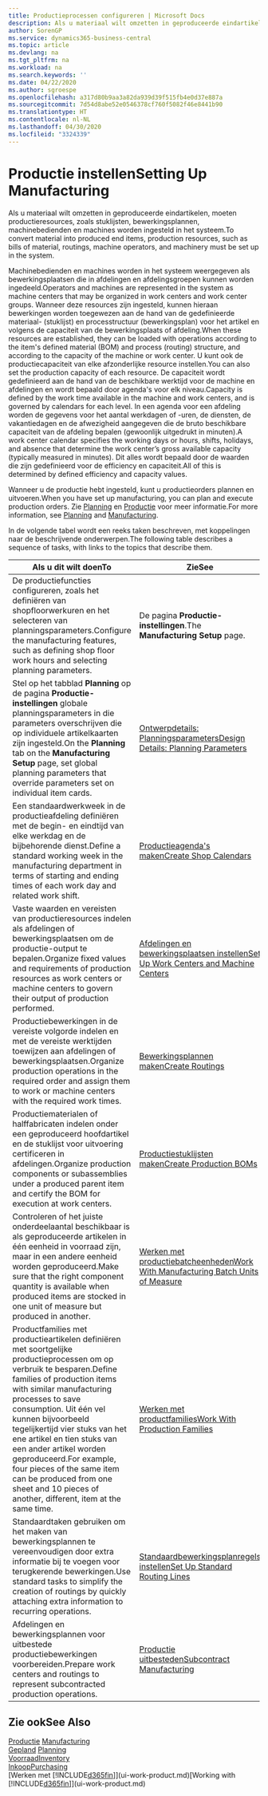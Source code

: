 ```yaml
---
title: Productieprocessen configureren | Microsoft Docs
description: Als u materiaal wilt omzetten in geproduceerde eindartikelen, moeten productieresources, zoals stuklijsten, bewerkingsplannen, machinebedienden en machines worden ingesteld in het systeem.
author: SorenGP
ms.service: dynamics365-business-central
ms.topic: article
ms.devlang: na
ms.tgt_pltfrm: na
ms.workload: na
ms.search.keywords: ''
ms.date: 04/22/2020
ms.author: sgroespe
ms.openlocfilehash: a317d80b9aa3a82da939d39f515fb4e0d37e887a
ms.sourcegitcommit: 7d54d8abe52e0546378cf760f5082f46e8441b90
ms.translationtype: HT
ms.contentlocale: nl-NL
ms.lasthandoff: 04/30/2020
ms.locfileid: "3324339"
---
```

# <a name="setting-up-manufacturing"></a><span data-ttu-id="a6c38-103">Productie instellen</span><span class="sxs-lookup"><span data-stu-id="a6c38-103">Setting Up Manufacturing</span></span>
<span data-ttu-id="a6c38-104">Als u materiaal wilt omzetten in geproduceerde eindartikelen, moeten productieresources, zoals stuklijsten, bewerkingsplannen, machinebedienden en machines worden ingesteld in het systeem.</span><span class="sxs-lookup"><span data-stu-id="a6c38-104">To convert material into produced end items, production resources, such as bills of material, routings, machine operators, and machinery must be set up in the system.</span></span>

<span data-ttu-id="a6c38-105">Machinebedienden en machines worden in het systeem weergegeven als bewerkingsplaatsen die in afdelingen en afdelingsgroepen kunnen worden ingedeeld.</span><span class="sxs-lookup"><span data-stu-id="a6c38-105">Operators and machines are represented in the system as machine centers that may be organized in work centers and work center groups.</span></span> <span data-ttu-id="a6c38-106">Wanneer deze resources zijn ingesteld, kunnen hieraan bewerkingen worden toegewezen aan de hand van de gedefinieerde materiaal- (stuklijst) en processtructuur (bewerkingsplan) voor het artikel en volgens de capaciteit van de bewerkingsplaats of afdeling.</span><span class="sxs-lookup"><span data-stu-id="a6c38-106">When these resources are established, they can be loaded with operations according to the item's defined material (BOM) and process (routing) structure, and according to the capacity of the machine or work center.</span></span> <span data-ttu-id="a6c38-107">U kunt ook de productiecapaciteit van elke afzonderlijke resource instellen.</span><span class="sxs-lookup"><span data-stu-id="a6c38-107">You can also set the production capacity of each resource.</span></span> <span data-ttu-id="a6c38-108">De capaciteit wordt gedefinieerd aan de hand van de beschikbare werktijd voor de machine en afdelingen en wordt bepaald door agenda's voor elk niveau.</span><span class="sxs-lookup"><span data-stu-id="a6c38-108">Capacity is defined by the work time available in the machine and work centers, and is governed by calendars for each level.</span></span> <span data-ttu-id="a6c38-109">In een agenda voor een afdeling worden de gegevens voor het aantal werkdagen of -uren, de diensten, de vakantiedagen en de afwezigheid aangegeven die de bruto beschikbare capaciteit van de afdeling bepalen (gewoonlijk uitgedrukt in minuten).</span><span class="sxs-lookup"><span data-stu-id="a6c38-109">A work center calendar specifies the working days or hours, shifts, holidays, and absence that determine the work center’s gross available capacity (typically measured in minutes).</span></span> <span data-ttu-id="a6c38-110">Dit alles wordt bepaald door de waarden die zijn gedefinieerd voor de efficiency en capaciteit.</span><span class="sxs-lookup"><span data-stu-id="a6c38-110">All of this is determined by defined efficiency and capacity values.</span></span>  

<span data-ttu-id="a6c38-111">Wanneer u de productie hebt ingesteld, kunt u productieorders plannen en uitvoeren.</span><span class="sxs-lookup"><span data-stu-id="a6c38-111">When you have set up manufacturing, you can plan and execute production orders.</span></span> <span data-ttu-id="a6c38-112">Zie [Planning](production-planning.md) en [Productie](production-manage-manufacturing.md) voor meer informatie.</span><span class="sxs-lookup"><span data-stu-id="a6c38-112">For more information, see [Planning](production-planning.md) and [Manufacturing](production-manage-manufacturing.md).</span></span>  



 <span data-ttu-id="a6c38-113">In de volgende tabel wordt een reeks taken beschreven, met koppelingen naar de beschrijvende onderwerpen.</span><span class="sxs-lookup"><span data-stu-id="a6c38-113">The following table describes a sequence of tasks, with links to the topics that describe them.</span></span>   

|<span data-ttu-id="a6c38-114">**Als u dit wilt doen**</span><span class="sxs-lookup"><span data-stu-id="a6c38-114">**To**</span></span>|<span data-ttu-id="a6c38-115">**Zie**</span><span class="sxs-lookup"><span data-stu-id="a6c38-115">**See**</span></span>|  
|------------|-------------|  
|<span data-ttu-id="a6c38-116">De productiefuncties configureren, zoals het definiëren van shopfloorwerkuren en het selecteren van planningsparameters.</span><span class="sxs-lookup"><span data-stu-id="a6c38-116">Configure the manufacturing features, such as defining shop floor work hours and selecting planning parameters.</span></span>|<span data-ttu-id="a6c38-117">De pagina **Productie-instellingen**.</span><span class="sxs-lookup"><span data-stu-id="a6c38-117">The **Manufacturing Setup** page.</span></span>|
|<span data-ttu-id="a6c38-118">Stel op het tabblad **Planning** op de pagina **Productie-instellingen** globale planningsparameters in die parameters overschrijven die op individuele artikelkaarten zijn ingesteld.</span><span class="sxs-lookup"><span data-stu-id="a6c38-118">On the **Planning** tab on the **Manufacturing Setup** page, set global planning parameters that override parameters set on individual item cards.</span></span>|[<span data-ttu-id="a6c38-119">Ontwerpdetails: Planningsparameters</span><span class="sxs-lookup"><span data-stu-id="a6c38-119">Design Details: Planning Parameters</span></span>](design-details-planning-parameters.md)|
|<span data-ttu-id="a6c38-120">Een standaardwerkweek in de productieafdeling definiëren met de begin- en eindtijd van elke werkdag en de bijbehorende dienst.</span><span class="sxs-lookup"><span data-stu-id="a6c38-120">Define a standard working week in the manufacturing department in terms of starting and ending times of each work day and related work shift.</span></span>|[<span data-ttu-id="a6c38-121">Productieagenda's maken</span><span class="sxs-lookup"><span data-stu-id="a6c38-121">Create Shop Calendars</span></span>](production-how-to-create-work-center-calendars.md)|  
|<span data-ttu-id="a6c38-122">Vaste waarden en vereisten van productieresources indelen als afdelingen of bewerkingsplaatsen om de productie-output te bepalen.</span><span class="sxs-lookup"><span data-stu-id="a6c38-122">Organize fixed values and requirements of production resources as work centers or machine centers to govern their output of production performed.</span></span>|[<span data-ttu-id="a6c38-123">Afdelingen en bewerkingsplaatsen instellen</span><span class="sxs-lookup"><span data-stu-id="a6c38-123">Set Up Work Centers and Machine Centers</span></span>](production-how-to-set-up-work-and-machine-centers.md)|
|<span data-ttu-id="a6c38-124">Productiebewerkingen in de vereiste volgorde indelen en met de vereiste werktijden toewijzen aan afdelingen of bewerkingsplaatsen.</span><span class="sxs-lookup"><span data-stu-id="a6c38-124">Organize production operations in the required order and assign them to work or machine centers with the required work times.</span></span>|[<span data-ttu-id="a6c38-125">Bewerkingsplannen maken</span><span class="sxs-lookup"><span data-stu-id="a6c38-125">Create Routings</span></span>](production-how-to-create-routings.md)|
|<span data-ttu-id="a6c38-126">Productiematerialen of halffabricaten indelen onder een geproduceerd hoofdartikel en de stuklijst voor uitvoering certificeren in afdelingen.</span><span class="sxs-lookup"><span data-stu-id="a6c38-126">Organize production components or subassemblies under a produced parent item and certify the BOM for execution at work centers.</span></span>|[<span data-ttu-id="a6c38-127">Productiestuklijsten maken</span><span class="sxs-lookup"><span data-stu-id="a6c38-127">Create Production BOMs</span></span>](production-how-to-create-production-boms.md)|
|<span data-ttu-id="a6c38-128">Controleren of het juiste onderdeelaantal beschikbaar is als geproduceerde artikelen in één eenheid in voorraad zijn, maar in een andere eenheid worden geproduceerd.</span><span class="sxs-lookup"><span data-stu-id="a6c38-128">Make sure that the right component quantity is available when produced items are stocked in one unit of measure but produced in another.</span></span>|[<span data-ttu-id="a6c38-129">Werken met productiebatcheenheden</span><span class="sxs-lookup"><span data-stu-id="a6c38-129">Work With Manufacturing Batch Units of Measure</span></span>](production-how-to-use-the-manufacturing-batch-unit-of-measure.md)|  
|<span data-ttu-id="a6c38-130">Productfamilies met productieartikelen definiëren met soortgelijke productieprocessen om op verbruik te besparen.</span><span class="sxs-lookup"><span data-stu-id="a6c38-130">Define families of production items with similar manufacturing processes to save consumption.</span></span> <span data-ttu-id="a6c38-131">Uit één vel kunnen bijvoorbeeld tegelijkertijd vier stuks van het ene artikel en tien stuks van een ander artikel worden geproduceerd.</span><span class="sxs-lookup"><span data-stu-id="a6c38-131">For example, four pieces of the same item can be produced from one sheet and 10 pieces of another, different, item at the same time.</span></span>|[<span data-ttu-id="a6c38-132">Werken met productfamilies</span><span class="sxs-lookup"><span data-stu-id="a6c38-132">Work With Production Families</span></span>](production-how-work-family.md)|
|<span data-ttu-id="a6c38-133">Standaardtaken gebruiken om het maken van bewerkingsplannen te vereenvoudigen door extra informatie bij te voegen voor terugkerende bewerkingen.</span><span class="sxs-lookup"><span data-stu-id="a6c38-133">Use standard tasks to simplify the creation of routings by quickly attaching extra information to recurring operations.</span></span>|[<span data-ttu-id="a6c38-134">Standaardbewerkingsplanregels instellen</span><span class="sxs-lookup"><span data-stu-id="a6c38-134">Set Up Standard Routing Lines</span></span>](production-how-set-up-standard-routing-lines.md)|  
|<span data-ttu-id="a6c38-135">Afdelingen en bewerkingsplannen voor uitbestede productiebewerkingen voorbereiden.</span><span class="sxs-lookup"><span data-stu-id="a6c38-135">Prepare work centers and routings to represent subcontracted production operations.</span></span>|[<span data-ttu-id="a6c38-136">Productie uitbesteden</span><span class="sxs-lookup"><span data-stu-id="a6c38-136">Subcontract Manufacturing</span></span>](production-how-to-subcontract-manufacturing.md)|  

## <a name="see-also"></a><span data-ttu-id="a6c38-137">Zie ook</span><span class="sxs-lookup"><span data-stu-id="a6c38-137">See Also</span></span>
<span data-ttu-id="a6c38-138">[Productie](production-manage-manufacturing.md)  </span><span class="sxs-lookup"><span data-stu-id="a6c38-138">[Manufacturing](production-manage-manufacturing.md)  </span></span>  
<span data-ttu-id="a6c38-139">[Gepland](production-planning.md) </span><span class="sxs-lookup"><span data-stu-id="a6c38-139">[Planning](production-planning.md) </span></span>  
[<span data-ttu-id="a6c38-140">Voorraad</span><span class="sxs-lookup"><span data-stu-id="a6c38-140">Inventory</span></span>](inventory-manage-inventory.md)  
[<span data-ttu-id="a6c38-141">Inkoop</span><span class="sxs-lookup"><span data-stu-id="a6c38-141">Purchasing</span></span>](purchasing-manage-purchasing.md)  
<span data-ttu-id="a6c38-142">[Werken met [!INCLUDE[d365fin](includes/d365fin_md.md)]](ui-work-product.md)</span><span class="sxs-lookup"><span data-stu-id="a6c38-142">[Working with [!INCLUDE[d365fin](includes/d365fin_md.md)]](ui-work-product.md)</span></span>
